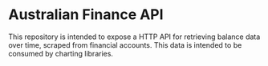 # Australian Finance API

This repository is intended to expose a HTTP API for retrieving balance data over time, scraped from financial accounts.
This data is intended to be consumed by charting libraries.

